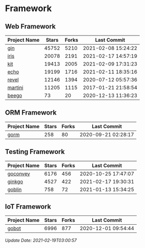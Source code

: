 # Framework

## Web Framework
| Project Name | Stars | Forks | Last Commit |
| ------------ | ----- | ----- | ----------- |
| [gin](https://github.com/gin-gonic/gin) | 45752 | 5210 | 2021-02-08 15:24:22 |
| [iris](https://github.com/kataras/iris) | 20078 | 2191 | 2021-02-17 14:57:19 |
| [kit](https://github.com/go-kit/kit) | 19413 | 2005 | 2021-02-09 17:31:23 |
| [echo](https://github.com/labstack/echo) | 19199 | 1716 | 2021-02-11 18:35:16 |
| [revel](https://github.com/revel/revel) | 12146 | 1394 | 2020-07-12 05:57:36 |
| [martini](https://github.com/go-martini/martini) | 11205 | 1115 | 2017-01-21 21:58:54 |
| [beego](https://github.com/astaxie/beego) | 73 | 20 | 2020-12-13 11:36:23 |

## ORM Framework
| Project Name | Stars | Forks | Last Commit |
| ------------ | ----- | ----- | ----------- |
| [gorm](https://github.com/jinzhu/gorm) | 258 | 80 | 2020-09-21 02:28:17 |

## Testing Framework
| Project Name | Stars | Forks | Last Commit |
| ------------ | ----- | ----- | ----------- |
| [goconvey](https://github.com/smartystreets/goconvey) | 6176 | 456 | 2020-10-25 17:47:07 |
| [ginkgo](https://github.com/onsi/ginkgo) | 4527 | 422 | 2021-02-17 19:30:31 |
| [goblin](https://github.com/franela/goblin) | 758 | 72 | 2021-01-13 15:34:25 |

## IoT Framework
| Project Name | Stars | Forks | Last Commit |
| ------------ | ----- | ----- | ----------- |
| [gobot](https://github.com/hybridgroup/gobot) | 6996 | 877 | 2020-12-01 09:54:44 |

*Update Date: 2021-02-19T03:00:57*